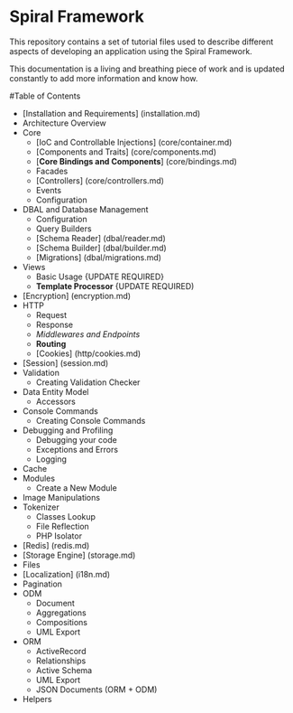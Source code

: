 # Spiral Framework
This repository contains a set of tutorial files used to describe different aspects of developing an application using the Spiral Framework.

This documentation is a living and breathing piece of work and is updated constantly to add more information and know how.

#Table of Contents
* [Installation and Requirements] (installation.md)
* Architecture Overview
* Core
  * [IoC and Controllable Injections] (core/container.md)
  * [Components and Traits] (core/components.md)
  * [**Core Bindings and Components**] (core/bindings.md)
  * Facades
  * [Controllers] (core/controllers.md)
  * Events
  * Configuration
* DBAL and Database Management
  * Configuration
  * Query Builders
  * [Schema Reader] (dbal/reader.md)
  * [Schema Builder] (dbal/builder.md)
  * [Migrations] (dbal/migrations.md)
* Views
  * Basic Usage {UPDATE REQUIRED}
  * **Template Processor** {UPDATE REQUIRED)
* [Encryption] (encryption.md)
* HTTP
  * Request
  * Response
  * *Middlewares and Endpoints*
  * **Routing**
  * [Cookies] (http/cookies.md)
* [Session] (session.md)
* Validation
  * Creating Validation Checker
* Data Entity Model
  * Accessors
* Console Commands
  * Creating Console Commands
* Debugging and Profiling
  * Debugging your code
  * Exceptions and Errors
  * Logging
* Cache
* Modules
  * Create a New Module
* Image Manipulations
* Tokenizer
  * Classes Lookup
  * File Reflection
  * PHP Isolator
* [Redis] (redis.md)
* [Storage Engine] (storage.md)
* Files
* [Localization] (i18n.md)
* Pagination
* ODM
  * Document
  * Aggregations
  * Compositions
  * UML Export
* ORM
  * ActiveRecord
  * Relationships
  * Active Schema
  * UML Export
  * JSON Documents (ORM + ODM)
* Helpers
